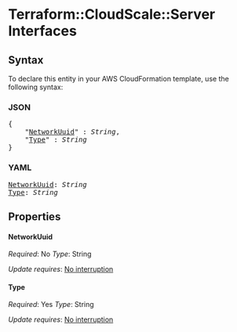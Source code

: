 # Terraform::CloudScale::Server Interfaces

## Syntax

To declare this entity in your AWS CloudFormation template, use the following syntax:

### JSON

<pre>
{
    "<a href="#networkuuid" title="NetworkUuid">NetworkUuid</a>" : <i>String</i>,
    "<a href="#type" title="Type">Type</a>" : <i>String</i>
}
</pre>

### YAML

<pre>
<a href="#networkuuid" title="NetworkUuid">NetworkUuid</a>: <i>String</i>
<a href="#type" title="Type">Type</a>: <i>String</i>
</pre>

## Properties

#### NetworkUuid

_Required_: No
_Type_: String

_Update requires_: [No interruption](https://docs.aws.amazon.com/AWSCloudFormation/latest/UserGuide/using-cfn-updating-stacks-update-behaviors.html#update-no-interrupt)

#### Type

_Required_: Yes
_Type_: String

_Update requires_: [No interruption](https://docs.aws.amazon.com/AWSCloudFormation/latest/UserGuide/using-cfn-updating-stacks-update-behaviors.html#update-no-interrupt)

